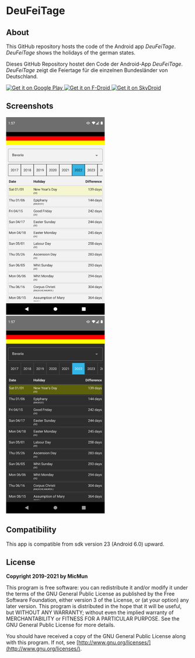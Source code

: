 # DeuFeiTage

## About

This GitHub repository hosts the code of the Android app _DeuFeiTage_. _DeuFeiTage_ shows the holidays of the german 
states.

Dieses GitHub Repository hostet den Code der Android-App _DeuFeiTage_. _DeuFeiTage_ zeigt die Feiertage für die einzelnen Bundesländer von Deutschland.

<a href="https://play.google.com/store/apps/details?id=com.luteapp.deufeitage">
   <img src="https://play.google.com/intl/en_us/badges/images/generic/en_badge_web_generic.png" 
        alt="Get it on Google Play" 
        height="80" width="160"/>
</a>
<a href="https://f-droid.org/packages/com.luteapp.deufeitage/">
   <img src="https://f-droid.org/badge/get-it-on.png" 
        alt="Get it on F-Droid" 
        height="80" width="160"/>
</a>
<a href="https://to.skydroid.app/deufeitage.micmun.de">
   <img src="https://to.skydroid.app/assets/skydroid.svg"
        alt="Get it on SkyDroid"
        height="80" width="160">
</a>

## Screenshots

<img src="fastlane/metadata/android/en-US/images/phoneScreenshots/screen_deufeitage_light.png" width="270" height="540" alt="Screenshot of this app"/>
<img src="fastlane/metadata/android/en-US/images/phoneScreenshots/screen_deufeitage_dark.png" width="270" height="540" alt="Screenshot of this app (dark mode)"/>

## Compatibility

This app is compatible from sdk version 23 (Android 6.0) upward.

## License

**Copyright 2019-2021 by MicMun**

This program is free software: you can redistribute it and/or modify it under the terms of the GNU
General Public License as published by the Free Software Foundation, either version 3 of the License, or
(at your option) any later version.
This program is distributed in the hope that it will be useful, but WITHOUT ANY WARRANTY;
without even the implied warranty of MERCHANTABILITY or FITNESS FOR A PARTICULAR PURPOSE.
See the GNU General Public License for more details.

You should have received a copy of the GNU General Public License along with this program. If not, see
[http://www.gnu.org/licenses/](http://www.gnu.org/licenses/).
